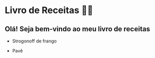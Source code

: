 # Livro de Receitas :woman_cook:

## Olá! Seja bem-vindo ao meu livro de receitas

* Strogonoff de frango

  

* Pavê                           
